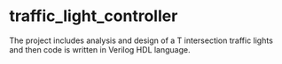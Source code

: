 # traffic_light_controller
The project includes analysis and design of a T intersection traffic lights and then code is written in Verilog HDL language.
